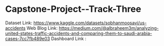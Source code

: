 # Capstone-Project--Track-Three

Dataset Link: https://www.kaggle.com/datasets/sobhanmoosavi/us-accidents 
Web Blog Link: https://medium.com/@albraheem3m/analyzing-united-states-traffic-accidents-and-comparing-them-to-saudi-arabia-cases-7cc7fb489e03 
Dashboard Link : 
